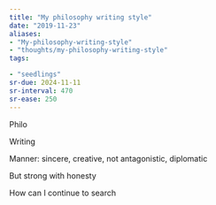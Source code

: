 ```yaml
---
title: "My philosophy writing style"
date: "2019-11-23"
aliases:
- "My-philosophy-writing-style"
- "thoughts/my-philosophy-writing-style"
tags:

- "seedlings"
sr-due: 2024-11-11
sr-interval: 470
sr-ease: 250
---
```


Philo

Writing

Manner: sincere, creative, not antagonistic, diplomatic

But strong with honesty

How can I continue to search 


